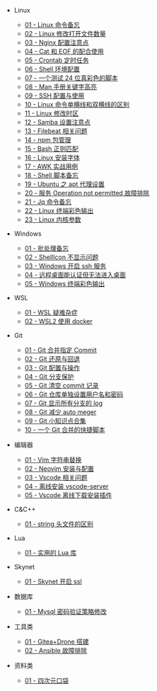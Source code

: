 -   Linux

    -   [01 - Linux 命令备忘](Linux/01-Linux命令备忘.md)
    -   [02 - Linux 修改打开文件数量](Linux/02-Linux修改打开文件数量.md)
    -   [03 - Nginx 配置注意点](Linux/03-Nginx配置注意点.md)
    -   [04 - Cat 和 EOF 的配合使用](Linux/04-cat和EOF的配合使用.md)
    -   [05 - Crontab 定时任务](Linux/05-crontab定时任务.md)
    -   [06 - Shell 环境配置](Linux/06-shell环境配置.md)
    -   [07 - 一个测试 24 位真彩色的脚本](Linux/07-一个测试24位真彩色的脚本.md)
    -   [08 - Man 手册关键字高亮](Linux/08-Man手册关键字高亮.md)
    -   [09 - SSH 配置与使用](Linux/09-SSH配置与使用.md)
    -   [10 - Linux 命令单横线和双横线的区别](Linux/10-Linux命令单横线和双横线的区别.md)
    -   [11 - Linux 修改时区](Linux/11-Linux修改时区.md)
    -   [12 - Samba 设置注意点](Linux/12-Samba设置注意点.md)
    -   [13 - Filebeat 相关问题](Linux/13-Filebeat相关问题.md)
    -   [14 - npm 包管理](Linux/14-npm包管理.md)
    -   [15 - Bash 正则匹配](Linux/15-Bash正则匹配.md)
    -   [16 - Linux 安装字体](Linux/16-Linux安装字体.md)
    -   [17 - AWK 实战用例](Linux/17-AWK实战用例.md)
    -   [18 - Shell 脚本备忘](Linux/18-Shell脚本备忘.md)
    -   [19 - Ubuntu 之 apt 代理设置](Linux/19-Ubuntu之apt代理设置.md)
    -   [20 - 服务 Operation not permitted 故障排除](Linux/20-%E6%9C%8D%E5%8A%A1Operation%20not%20permitted%E6%95%85%E9%9A%9C%E6%8E%92%E9%99%A4.md)
    -   [21 - Jq 命令备忘](Linux/21-Jq命令备忘.md)
    -   [22 - Linux 终端彩色输出](Linux/22-Linux终端彩色输出.md)
    -   [23 - Linux 内核参数](Linux/23-Linux内核参数.md)

-   Windows

    -   [01 - 批处理备忘](Windows/01-批处理备忘.md)
    -   [02 - ShellIcon 不显示问题](Windows/02-ShellIcon不显示问题.md)
    -   [03 - Windows 开启 ssh 服务](Windows/03-Windows开启ssh服务.md)
    -   [04 - 远程桌面能认证但无法进入桌面](Windows/04-远程桌面能认证但无法进入桌面.md)
    -   [05 - Windows 终端彩色输出](Windows/05-Windows终端彩色输出.md)

-   WSL

    -   [01 - WSL 疑难杂症](WSL/01-WSL疑难杂症.md)
    -   [02 - WSL2 使用 docker](WSL/02-WSL2使用docker.md)

-   Git

    -   [01 - Git 合并指定 Commit](Git/01-Git合并指定commit.md)
    -   [02 - Git 还原与回退](Git/02-Git还原与回退.md)
    -   [03 - Git 配置与操作](Git/03-Git配置与操作.md)
    -   [04 - Git 分支保护](Git/04-Git分支保护.md)
    -   [05 - Git 清空 commit 记录](Git/05-Git清空commit记录.md)
    -   [06 - Git 仓库单独设置用户名和密码](Git/06-Git仓库单独设置用户名和密码.md)
    -   [07 - Git 显示所有分支的 log](Git/07-Git显示所有分支的log.md)
    -   [08 - Git 减少 auto meger](Git/08-Git减少auto%20meger.md)
    -   [09 - Git 小知识点合集](Git/09-Git小知识点合集.md)
    -   [10 - 一个 Git 合并的快捷脚本](Git/10-一个Git合并的快捷脚本.md)

-   编辑器

    -   [01 - Vim 字符串替换](编辑器/01-Vim字符串替换.md)
    -   [02 - Neovim 安装与配置](编辑器/02-Neovim安装与配置.md)
    -   [03 - Vscode 相关问题](编辑器/03-Vscode相关问题.md)
    -   [04 - 离线安装 vscode-server](编辑器/04-离线安装vscode-server.md)
    -   [05 - Vscode 离线下载安装插件](编辑器/05-Vscode离线下载安装插件.md)

-   C&C++

    -   [01 - string 头文件的区别](C&C++/01-string头文件的区别.md)

-   Lua

    -   [01 - 实用的 Lua 库](Lua/01-实用的Lua库.md)

-   Skynet

    -   [01 - Skynet 开启 ssl](Skynet/01-Skynet开启ssl.md)

-   数据库

    -   [01 - Mysql 密码验证策略修改](数据库/01-Mysql密码验证策略修改.md)

-   工具类

    -   [01 - Gitea+Drone 搭建](工具类/01-Gitea+Drone搭建.md)
    -   [02 - Ansible 故障排除](工具类/02-Ansible故障排除.md)

-   资料类
    -   [01 - 四次元口袋](资料类/01-四次元口袋.md)
